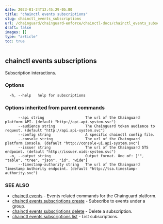 ```yaml
---
date: 2023-01-24T12:45:29-05:00
title: "chainctl events subscriptions"
slug: chainctl_events_subscriptions
url: /chainguard/chainguard-enforce/chainctl-docs/chainctl_events_subscriptions/
draft: false
images: []
type: "article"
toc: true
---
```

## chainctl events subscriptions

Subscription interactions.

### Options

```
  -h, --help   help for subscriptions
```

### Options inherited from parent commands

```
      --api string                   The url of the Chainguard platform API. (default "http://api.api-system.svc")
      --audience string              The Chainguard token audience to request. (default "http://api.api-system.svc")
      --config string                A specific chainctl config file.
      --console string               The url of the Chainguard platform Console. (default "http://console-ui.api-system.svc")
      --issuer string                The url of the Chainguard STS endpoint. (default "http://issuer.oidc-system.svc")
  -o, --output string                Output format. One of: ["", "table", "tree", "json", "id", "wide"]
      --timestamp-authority string   The url of the Chainguard Timestamp Authority endpoint. (default "http://tsa.timestamp-authority.svc")
```

### SEE ALSO

* [chainctl events](/chainguard/chainguard-enforce/chainctl-docs/chainctl_events/)	 - Events related commands for the Chainguard platform.
* [chainctl events subscriptions create](/chainguard/chainguard-enforce/chainctl-docs/chainctl_events_subscriptions_create/)	 - Subscribe to events under a group.
* [chainctl events subscriptions delete](/chainguard/chainguard-enforce/chainctl-docs/chainctl_events_subscriptions_delete/)	 - Delete a subscription.
* [chainctl events subscriptions list](/chainguard/chainguard-enforce/chainctl-docs/chainctl_events_subscriptions_list/)	 - List subscriptions.

